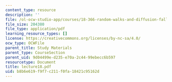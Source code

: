 ```yaml
---
content_type: resource
description: ''
file: /ol-ocw-studio-app/courses/18-366-random-walks-and-diffusion-fall-2006/b8b6e619f9f7c211f0fa18421c95162d_lecture18.pdf
file_size: 204380
file_type: application/pdf
learning_resource_types: []
license: https://creativecommons.org/licenses/by-nc-sa/4.0/
ocw_type: OCWFile
parent_title: Study Materials
parent_type: CourseSection
parent_uid: 9d04499e-d235-e70a-2c44-99ebecc6b597
resourcetype: Document
title: lecture18.pdf
uid: b8b6e619-f9f7-c211-f0fa-18421c95162d
---
```


